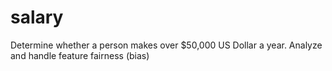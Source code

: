 # salary
Determine whether a person makes over $50,000 US Dollar a year. Analyze and handle feature fairness (bias)
